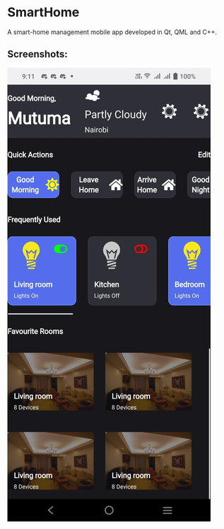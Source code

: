 # SmartHome
A smart-home management mobile app developed in Qt, QML and C++.

## Screenshots:

![Screenshot](screenshot.jpg)
